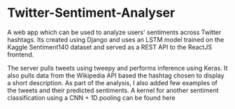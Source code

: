 # Twitter-Sentiment-Analyser
A web app which can be used to analyze users' sentiments across Twitter hashtags. Its created using Django and uses an LSTM model trained on the Kaggle Sentiment140 dataset and served as a REST API to the ReactJS frontend.

The server pulls tweets using tweepy and performs inference using Keras. It also pulls data from the Wikipedia API based the hashtag chosen to display a short description. As part of the analysis, I also added few examples of the tweets and their predicted sentiments. A kernel for another sentiment classification using a CNN + 1D pooling can be found here
